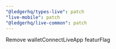 ```yaml
---
"@ledgerhq/types-live": patch
"live-mobile": patch
"@ledgerhq/live-common": patch
---
```


Remove walletConnectLiveApp featurFlag
